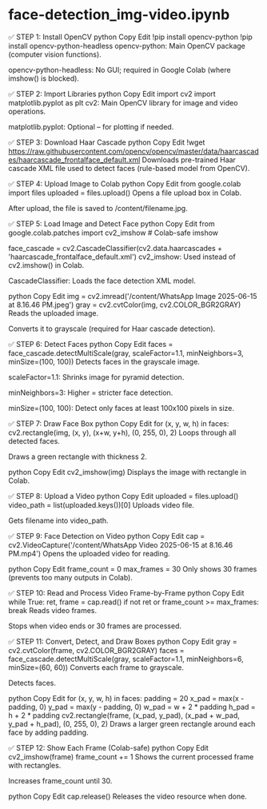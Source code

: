 # face-detection_img-video.ipynb
✅ STEP 1: Install OpenCV
python
Copy
Edit
!pip install opencv-python
!pip install opencv-python-headless
opencv-python: Main OpenCV package (computer vision functions).

opencv-python-headless: No GUI; required in Google Colab (where imshow() is blocked).

✅ STEP 2: Import Libraries
python
Copy
Edit
import cv2
import matplotlib.pyplot as plt
cv2: Main OpenCV library for image and video operations.

matplotlib.pyplot: Optional – for plotting if needed.

✅ STEP 3: Download Haar Cascade
python
Copy
Edit
!wget https://raw.githubusercontent.com/opencv/opencv/master/data/haarcascades/haarcascade_frontalface_default.xml
Downloads pre-trained Haar cascade XML file used to detect faces (rule-based model from OpenCV).

✅ STEP 4: Upload Image to Colab
python
Copy
Edit
from google.colab import files
uploaded = files.upload()
Opens a file upload box in Colab.

After upload, the file is saved to /content/filename.jpg.

✅ STEP 5: Load Image and Detect Face
python
Copy
Edit
from google.colab.patches import cv2_imshow  # Colab-safe imshow

face_cascade = cv2.CascadeClassifier(cv2.data.haarcascades + 'haarcascade_frontalface_default.xml')
cv2_imshow: Used instead of cv2.imshow() in Colab.

CascadeClassifier: Loads the face detection XML model.

python
Copy
Edit
img = cv2.imread('/content/WhatsApp Image 2025-06-15 at 8.16.46 PM.jpeg')
gray = cv2.cvtColor(img, cv2.COLOR_BGR2GRAY)
Reads the uploaded image.

Converts it to grayscale (required for Haar cascade detection).

✅ STEP 6: Detect Faces
python
Copy
Edit
faces = face_cascade.detectMultiScale(gray, scaleFactor=1.1, minNeighbors=3, minSize=(100, 100))
Detects faces in the grayscale image.

scaleFactor=1.1: Shrinks image for pyramid detection.

minNeighbors=3: Higher = stricter face detection.

minSize=(100, 100): Detect only faces at least 100x100 pixels in size.

✅ STEP 7: Draw Face Box
python
Copy
Edit
for (x, y, w, h) in faces:
    cv2.rectangle(img, (x, y), (x+w, y+h), (0, 255, 0), 2)
Loops through all detected faces.

Draws a green rectangle with thickness 2.

python
Copy
Edit
cv2_imshow(img)
Displays the image with rectangle in Colab.

✅ STEP 8: Upload a Video
python
Copy
Edit
uploaded = files.upload()
video_path = list(uploaded.keys())[0]
Uploads video file.

Gets filename into video_path.

✅ STEP 9: Face Detection on Video
python
Copy
Edit
cap = cv2.VideoCapture('/content/WhatsApp Video 2025-06-15 at 8.16.46 PM.mp4')
Opens the uploaded video for reading.

python
Copy
Edit
frame_count = 0
max_frames = 30
Only shows 30 frames (prevents too many outputs in Colab).

✅ STEP 10: Read and Process Video Frame-by-Frame
python
Copy
Edit
while True:
    ret, frame = cap.read()
    if not ret or frame_count >= max_frames:
        break
Reads video frames.

Stops when video ends or 30 frames are processed.

✅ STEP 11: Convert, Detect, and Draw Boxes
python
Copy
Edit
gray = cv2.cvtColor(frame, cv2.COLOR_BGR2GRAY)
faces = face_cascade.detectMultiScale(gray, scaleFactor=1.1, minNeighbors=6, minSize=(60, 60))
Converts each frame to grayscale.

Detects faces.

python
Copy
Edit
for (x, y, w, h) in faces:
    padding = 20
    x_pad = max(x - padding, 0)
    y_pad = max(y - padding, 0)
    w_pad = w + 2 * padding
    h_pad = h + 2 * padding
    cv2.rectangle(frame, (x_pad, y_pad), (x_pad + w_pad, y_pad + h_pad), (0, 255, 0), 2)
Draws a larger green rectangle around each face by adding padding.

✅ STEP 12: Show Each Frame (Colab-safe)
python
Copy
Edit
cv2_imshow(frame)
frame_count += 1
Shows the current processed frame with rectangles.

Increases frame_count until 30.

python
Copy
Edit
cap.release()
Releases the video resource when done.

